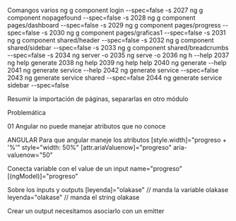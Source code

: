 Comangos varios
ng g component login --spec=false -s
 2027  ng g component nopagefound --spec=false -s
 2028  ng g component pages/dashboard --spec=false -s
 2029  ng g component pages/progress --spec=false -s
 2030  ng g component pages/graficas1 --spec=false -s
 2031  ng g component shared/header --spec=false -s
 2032  ng g component shared/sidebar --spec=false -s
 2033  ng g component shared/breadcrumbs --spec=false -s
 2034  ng server -o
 2035  ng serve -o
 2036  ng h --help
 2037  ng help generate
 2038  ng help
 2039  ng help help
 2040  ng generate --help
 2041  ng generate service --help
 2042  ng generate service --spec=false
 2043  ng generate service shared --spec=false
 2044  ng generate service sidebar --spec=false

 Resumir la importación de páginas, separarlas en otro módulo

Problemática

01 Angular no puede manejar atributos que no conoce


ANGULAR
Para que angular maneje los atributos
[style.width]="progreso + '%'" style="width: 50%"
[attr.ariaValuenow]="progreso" aria-valuenow="50"

Conecta variable con el value de un input
name="progreso" [(ngModel)]="progreso"


Sobre los inputs y outputs
    [leyenda]="olakase" // manda la variable olakase
    leyenda="olakase" // manda el string olakase

Crear un output
    necesitamos asociarlo con un emitter